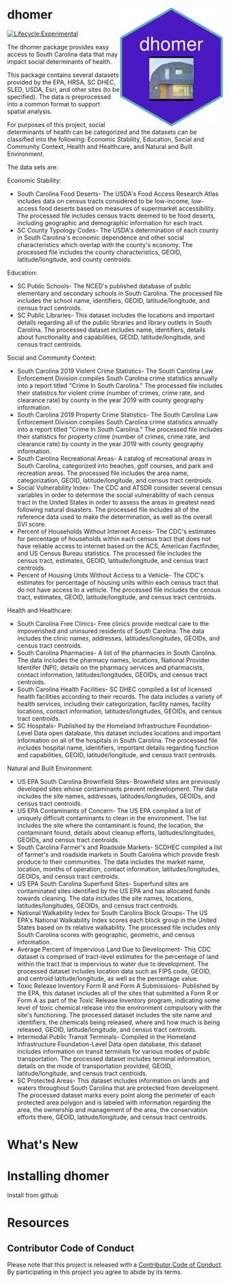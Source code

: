 
# dhomer <img src="man/figures/logo.png" align="right" />

[![Lifecycle:Experimental](https://img.shields.io/badge/Lifecycle-Experimental-339999)](https://lifecycle.r-lib.org/articles/stages.html#experimental)



The dhomer package provides easy access to South Carolina data that may impact social determinants of health.

This package contains several datasets provided by the EPA, HRSA, SC DHEC, SLED, USDA, Esri, and other sites (to be specified).  The data is preprocessed into a common format to support spatial analysis.

For purposes of this project, social determinants of health can be categorized and the datasets can be classified into the following: Economic Stability, Education, Social and Community Context, Health and Healthcare, and Natural and Built Environment.

The data sets are:

Economic Stability:
* South Carolina Food Deserts- The USDA's Food Access Research Atlas includes data on census tracts considered to be low-income, low-access food deserts based on measures of supermarket accessibility. The processed file includes census tracts deemed to be food deserts, including geographic and demographic information for each tract.
* SC County Typology Codes- The USDA's determination of each county in South Carolina's economic dependence and other social characteristics which overlap with the county's economy. The processed file includes the county characteristics, GEOID, latitude/longitude, and county centroids.

Education:
* SC Public Schools- The NCED's published database of public elementary and secondary schools in South Carolina. The processed file includes the school name, identifiers, GEOID, latitude/longitude, and census tract centroids.
* SC Public Libraries- This dataset includes the locations and important details regarding all of the public libraries and library outlets in South Carolina. The processed dataset includes name, identifiers, details about functionality and capabilities, GEOID, latitude/longitude, and census tract centroids.

Social and Community Context:
* South Carolina 2019 Violent Crime Statistics- The South Carolina Law Enforcement Division compiles South Carolina crime statistics annually into a report titled "Crime In South Carolina." The processed file includes their statistics for violent crime (number of crimes, crime rate, and clearance rate) by county in the year 2019 with county geography information.
* South Carolina 2019 Property Crime Statistics- The South Carolina Law Enforcement Division compiles South Carolina crime statistics annually into a report titled "Crime In South Carolina." The processed file includes their statistics for property crime (number of crimes, crime rate, and clearance rate) by county in the year 2019 with county geography information.
* South Carolina Recreational Areas- A catalog of recreational areas in South Carolina, categorized into beaches, golf courses, and park and recreation areas. The processed file includes the area name, categorization, GEOID, latitude/longitude, and census tract centroids.
* Social Vulnerability Index- The CDC and ATSDR consider several census variables in order to determine the social vulnerability of each census tract in the United States in order to assess the areas in greatest need following natural disasters. The processed file includes all of the reference data used to make the determination, as well as the overall SVI score.
* Percent of Households Without Internet Access- The CDC's estimates for percentage of households within each census tract that does not have reliable access to internet based on the ACS, American Factfinder, and US Census Bureau statistics. The processed file includes the census tract, estimates, GEOID, latitude/longitude, and census tract centroids.
* Percent of Housing Units Without Access to a Vehicle- The CDC's estimates for percentage of housing units within each census tract that do not have access to a vehicle. The processed file includes the census tract, estimates, GEOID, latitude/longitude, and census tract centroids.

Health and Healthcare:
* South Carolina Free Clinics- Free clinics provide medical care to the impoverished and uninsured residents of South Carolina. The data includes the clinic names, addresses, latitudes/longitudes, GEOIDs, and census tract centroids.
* South Carolina Pharmacies- A list of the pharmacies in South Carolina. The data includes the pharmacy names, locations, National Provider Identifer (NPI), details on the pharmacy services and pharmacists, contact information, latitudes/longitudes, GEOIDs, and census tract centroids.
* South Carolina Health Facilities- SC DHEC compiled a list of licensed health facilities according to their records. The data includes a variety of health services, including their categorization, facility names, facility locations, contact information, latitudes/longitudes, GEOIDs, and census tract centroids.
* SC Hospitals- Published by the Homeland Infrastructure Foundation-Level Data open database, this dataset includes locations and important information on all of the hospitals in South Carolina. The processed file includes hospital name, identifiers, important details regarding function and capabilities, GEOID, latitude/longitude, and census tract centroids.

Natural and Built Environment:
* US EPA South Carolina Brownfield Sites- Brownfield sites are previously developed sites whose contaminants prevent redevelopment. The data includes the site names, addresses, latitudes/longitudes, GEOIDs, and census tract centroids.
* US EPA Contaminants of Concern- The US EPA compiled a list of uniquely difficult contaminants to clean in the environment. The list includes the site where the contaminant is found, the location, the contaminant found, details about cleanup efforts, latitudes/longitudes, GEOIDs, and census tract centroids.
* South Carolina Farmer's and Roadside Markets- SCDHEC compiled a list of farmer's and roadside markets in South Carolina which provide fresh produce to their communities. The data includes the market name, location, months of operation, contact information, latitudes/longitudes, GEOIDs, and census tract centroids.
* US EPA South Carolina Superfund Sites- Superfund sites are contaminated sites identified by the US EPA and has allocated funds towards cleaning. The data includes the site names, locations, latitudes/longitudes, GEOIDs, and census tract centroids.
* National Walkability Index for South Carolina Block Groups- The US EPA's National Walkability Index scores each block group in the United States based on its relative walkability. The processed file includes only South Carolina scores with geographic, geometric, and census information.
* Average Percent of Impervious Land Due to Development- This CDC dataset is comprised of tract-level estimates for the percentage of land within the tract that is impervious to water due to development. The processed dataset includes location data such as FIPS code, GEOID, and centroid latitude/longitude, as well as the percentage value.
* Toxic Release Inventory Form R and Form A Submissions- Published by the EPA, this dataset includes all of the sites that submitted a Form R or Form A as part of the Toxic Release Inventory program, indicating some level of toxic chemical release into the environment compulsory with the site's functioning. The processed dataset includes the site name and identifiers, the chemicals being released, where and how much is being released, GEOID, latitude/longitude, and census tract centroids.
* Intermodal Public Transit Terminals- Compiled in the Homeland Infrastructure Foundation-Level Data open database, this dataset includes information on transit terminals for various modes of public transportation. The processed dataset includes terminal information, details on the mode of transportation provided, GEOID, latitude/longitude, and census tract centroids. 
* SC Protected Areas- This dataset includes information on lands and waters throughout South Carolina that are protected from development. The processed dataset marks every point along the perimeter of each protected area polygon and is labeled with information regarding the area, the ownership and management of the area, the conservation efforts there, GEOID, latitude/longitude, and census tract centroids.


# What's New

# Installing dhomer

Install from github


# Resources



## Contributor Code of Conduct
Please note that this project is released with a [Contributor Code of Conduct](.github/CODE_OF_CONDUCT.md). By participating in this project you agree to abide by its terms.




